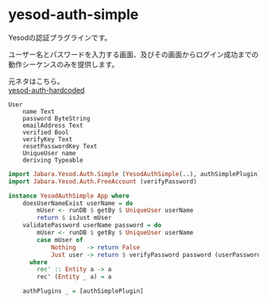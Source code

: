 # yesod-auth-simple

Yesodの認証プラグラインです。

ユーザー名とパスワードを入力する画面、及びその画面からログイン成功までの動作シーケンスのみを提供します。

元ネタはこちら。  
[yesod-auth-hardcoded](https://hackage.haskell.org/package/yesod-auth-1.4.12/docs/Yesod-Auth-Hardcoded.html)

```models
User
    name Text
    password ByteString
    emailAddress Text
    verified Bool
    verifyKey Text
    resetPasswordKey Text
    UniqueUser name
    deriving Typeable
```

```Foundation.hs
import Jabara.Yesod.Auth.Simple (YesodAuthSimple(..), authSimplePlugin)
import Jabara.Yesod.Auth.FreeAccount (verifyPassword)

instance YesodAuthSimple App where
    doesUserNameExist userName = do
        mUser <- runDB $ getBy $ UniqueUser userName
        return $ isJust mUser
    validatePassword userName password = do
        mUser <- runDB $ getBy $ UniqueUser userName
        case mUser of
            Nothing   -> return False
            Just user -> return $ verifyPassword password (userPassword $ rec' user)
      where
        rec' :: Entity a -> a
        rec' (Entity _ a) = a
```

```Foundation.hs
    authPlugins _ = [authSimplePlugin]
```
